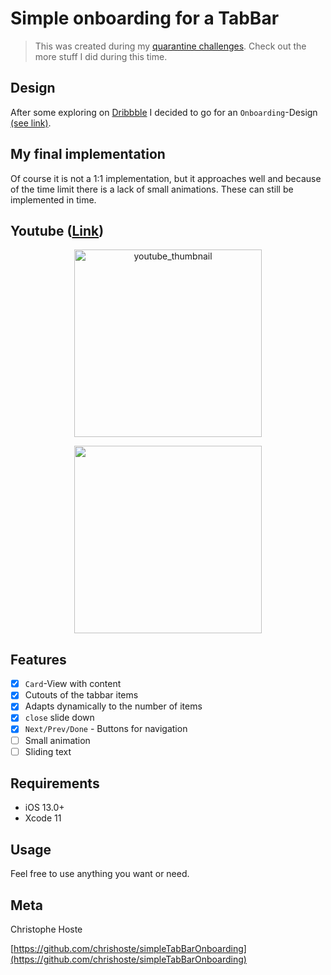 # Simple onboarding for a TabBar

> This was created during my [quarantine challenges](https://github.com/chrishoste/quarantine-challenge). Check out the more stuff I did during this time.

## Design
After some exploring on [Dribbble](https://dribbble.com/) I decided to go for an `Onboarding`-Design [(see link)](https://dribbble.com/shots/6833910-Mobile-App-Onboarding). 

## My final implementation

Of course it is not a 1:1 implementation, but it approaches well and because of the time limit there is a lack of small animations. These can still be implemented in time.

## Youtube ([Link](https://youtu.be/MAUvwFvQl3k))
<p align="center">
  <a href="https://youtu.be/MAUvwFvQl3k">
    <img alt="youtube_thumbnail" src="https://img.youtube.com/vi/MAUvwFvQl3k/0.jpg" width="300" />
  </a>
</p>

<p align="center">
  <img width="300" src="https://github.com/chrishoste/simpleTabBarOnboarding/blob/master/final.gif">
</p>


## Features

- [x] `Card`-View with content
- [x] Cutouts of the tabbar items
- [x] Adapts dynamically to the number of items
- [x] `close` slide down
- [x] `Next/Prev/Done` - Buttons for navigation
- [ ] Small animation
- [ ] Sliding text

## Requirements

- iOS 13.0+
- Xcode 11

## Usage

Feel free to use anything you want or need.

## Meta

Christophe Hoste

[https://github.com/chrishoste/simpleTabBarOnboarding](https://github.com/chrishoste/simpleTabBarOnboarding)
